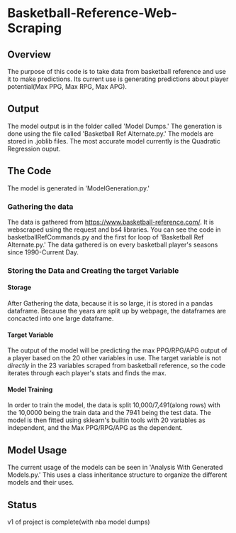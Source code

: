 # Basketball-Reference-Web-Scraping
## Overview
The purpose of this code is to take data from basketball reference and use it to make predictions.
Its current use is generating predictions about player potential(Max PPG, Max RPG, Max APG).

## Output
The model output is in the folder called 'Model Dumps.' The generation is done using the file called 'Basketball Ref Alternate.py.' The models are stored in .joblib files. The most accurate model currently is the Quadratic Regression ouput.

## The Code
The model is generated in 'ModelGeneration.py.'
### Gathering the data
The data is gathered from https://www.basketball-reference.com/. It is webscraped using the request and bs4 libraries. You can see the code in basketballRefCommands.py and the first for loop of 'Basketball Ref Alternate.py.' The data gathered is on every basketball player's seasons since 1990-Current Day.
### Storing the Data and Creating the target Variable
#### Storage
After Gathering the data, because it is so large, it is stored in a pandas dataframe. Because the years are split up by webpage, the dataframes are concacted into one large dataframe. 

#### Target Variable
The output of the model will be predicting the max PPG/RPG/APG output of a player based on the 20 other variables in use.
The target variable is not *directly* in the 23 variables scraped from basketball reference, so the code iterates through each player's stats and finds the max.

#### Model Training
In order to train the model, the data is split 10,000/7,491(along rows) with the 10,0000 being the train data and the 7941 being the test data.
The model is then fitted using sklearn's builtin tools with 20 variables as independent, and the Max PPG/RPG/APG as the dependent.

## Model Usage
The current usage of the models can be seen in 'Analysis With Generated Models.py.' This uses a class inheritance structure to organize the different models and their uses. 

## Status
v1 of project is complete(with nba model dumps)
